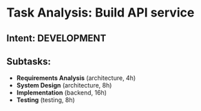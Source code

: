 # Task Analysis: Build API service

## Intent: DEVELOPMENT

## Subtasks:
- **Requirements Analysis** (architecture, 4h)
- **System Design** (architecture, 8h)
- **Implementation** (backend, 16h)
- **Testing** (testing, 8h)
